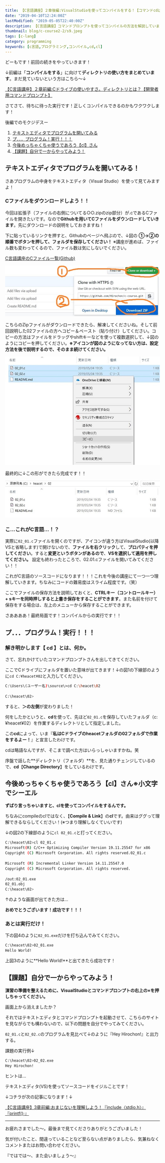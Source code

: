 ```yaml
---
title: 【C言語講座】２章後編:VisualStudioを使ってコンパイルをする！【コマンドcdは簡単にできる！】
date: "2019-04-10T12:24:00Z"
lastModified: "2019-05-05T22:40:00Z"
description: 【C言語講座】コマンドプロンプトを使ってコンパイルの方法を解説しています。コンパイルを行うにあたって重要なコマンドである【cd】【cl】の解説もしています。定着させるための演習問題もあります！大学生やプログラミング習い始めの方には必見です！
thumbnail: blog/c-course2-2/s9.jpeg
tags: [c-lang]
category: programming
keywords: [c言語,プログラミング,コンパイル,cd,cl]
---
```


どーもです！前回の続きをやっていきます！

↓前編は「**コンパイルをする**」に向けて**ディレクトリの使い方をまとめています**。まだ見ていないという方はこちら～↓

[【C言語講座】２章前編:Cドライブの使いやすさ。ディレクトリとは？【開発者用コマンドプロンプト】](/c-course2-1/)

さてさて、待ちに待った実行です！正しくコンパイルできるのかもワクワクします！

後編でのモクジデスー

1. [テキストエディタでプログラムを開いてみる](/c-course2-2/#h-jump1)
2. [プ．．．プログラム！実行！！！](/c-course2-2/#h-jump2)
3. [今後めっちゃくちゃ使うであろう【cl】さん](/c-course2-2/#h-jump3)
4. [【課題】自分で一からやってみよう！](/c-course2-2/#h-jump4)

<h2 id="h-jump1">テキストエディタでプログラムを開いてみる！</h2>

さあプログラムの中身をテキストエディタ（Visual Studio）を使って見てみますよ！

### Cファイルをダウンロードしよう！！

今回は拡張子（ファイルの右側についてる○○.zipのzip部分）が.cであるCファイルを開きたいです。なので**Githubを用いてCファイルをダウンロードしていきます**。先にダウンロードの説明をしておきますね！

下に貼っているリンクを押すと、Githubのページへ飛ぶので、↓図の **①→②の順番でボタンを押して、フォルダを保存してください！**
※講座が進めば、ファイル数も変わってくるので、ファイル数は気にしないでください。

[C言語講座のCファイル一覧(Github)](https://github.com/Hirochon/c-course)

![github1-min](github1-min.jpeg)

こちらのZipファイルがダウンロードできたら、解凍してくださいね。そして前回説明した02ファイルの方へコピー＆ペースト（貼り付け）してください。コピーの方法はファイルをドラッグやshiftキーなどを使って複数選択して、↓図のようにコピーを押してください。**※アイコンが図のようになってない方は、設定方法を後で説明するので、そのまま続けてください。**

![capture1](capture1-min.jpeg)

最終的に↓この形ができたら完成です！！

![capture2](capture2-min.jpeg)

### こ…これがC言語…！？

実際に`02_01.c`ファイルを開くのですが、アイコンが違う方はVisualStudio(以降VSと省略します)で開けないので、**ファイルを右クリック**して、**プロパティを押してください**。すると**変更というボタンがあるので**、**VSを選択して適用を押してください。**
設定も終わったところで、02.01.cファイルを開いてみてください！！

これがC言語のソースコードになります！！！これを今後の講座にて一つ一つ理解していきます。ちなみにコードの難易度はスライム程度です。（笑）

ここでファイルの保存方法を説明しておくと、**CTRLキー（コントロールキー）+ sキーを同時押しすると上書き保存をすることができます**。また名前を付けて保存をする場合は、左上のメニューから保存することができます。

さああああ！最終局面です！コンパイルからの実行です！！

<h2 id="h-jump2">プ．．．プログラム！実行！！！</h2>

### 解き明かします【 **cd** 】とは、何か。

さて、忘れかけていたコマンドプロンプトさんを出してきてください。

ここでCドライブにフォルダを置いた意味が出てきます！↓の図1の下線部のように`cd C:¥heacet¥02`と入力してください。

```bash
C:\Users\(ユーザー名)\source\>cd C:\heacet\02

C:\heacet\02>
```

すると、**＞の左側**が変わりました！

何をしたかというと、**cd**を使って、先ほど`02_01.c`を保存していたフォルダ（c:¥heacet¥02）を作業するディレクトリとして指定しました。

この**cd**によって、いま『**私はCドライブのheacetフォルダの02フォルダで作業をするよー！**』と宣言したわけです。

cdは略語なんですが、そこまで調べた方はいらっしゃいますかね。笑

序盤で話した**ディレクトリ（フォルダ）**を、見た通りチェンジしているので、**cd**【**Change Directory**】をしているわけです。

<h2 id="h-jump3">今後めっちゃくちゃ使うであろう【cl】さん※小文字でシーエル</h2>

**ずばり言っちゃいますと、clを使ってコンパイルをするんです。**

ちなみにcompileのclではなく、【**Compile & Link**】の**cl**です。由来はググって理解できるならしてください！(※つまり理解しなくていいです)

↓の図2の下線部のように`cl 02_01.c`と打ってください。

```bash
C:\heacet\02>cl 02_01.c
Microsoft(R) C/C++ Optimizing Compiler Version 19.11.25547 for x86
Copyright (C) Microsoft Corporation. All rights reserved.02_01.c

Microsoft (R) Incremental Linker Version 14.11.25547.0
Copyright (C) Microsoft Corporation. All rights reserved.

/out:02_01.exe
02_01.obj
C:\heacet\02>
```

↑のような画面が出てきた方は…

**おめでとうございます！成功です！！！**

### あとは実行だけ！

下の図4のように`02_01.exe`だけを打ち込んでみてください。

```bash
C:\heacet\02>02_01.exe
Hello World!

```

上図3のように**Hello World!**と出てきたら成功です！

<h2 id="h-jump4">【課題】自分で一からやってみよう！</h2>

**演習の準備を整えるために、VisualStudioとコマンドプロンプトの右上の×を押しちゃってください。**

画面上から消えましたか？

それではテキストエディタとコマンドプロンプトを起動させて、こちらのサイトを見ながらでも構わないので、以下の問題を自分でやってみてください。

`02_01.c`と`02_02.c`のプログラムを見比べて↓のように『Hey Hirochon!』と出力する。

課題の実行例↓

```bash
C:\heacet\02>02_02.exe
Hey Hirochon!

```

ヒントは…

テキストエディタ(VS)を使ってソースコードをイジルことです！

↓コチラが次の記事になります！↓

[【C言語講座】3章前編:おまじないを理解しよう！『include〈stdio.h〉』『printf();』](/c-course3-1/)

---

お疲れさまでした～。最後まで見てくださりありがとうございました！

気が付いたこと、間違っていることなど至らない点がありましたら、気兼ねなくコメントまたはお問い合わせください。

『ではでは～、また会いましょう～』